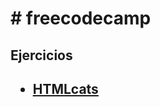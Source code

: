 <h1># freecodecamp</h1>
<h2>Ejercicios<h2>
<ul>
  <li><a href=#freecodecamp/HTMLcats> HTMLcats</a></li>
 </ul>
 
